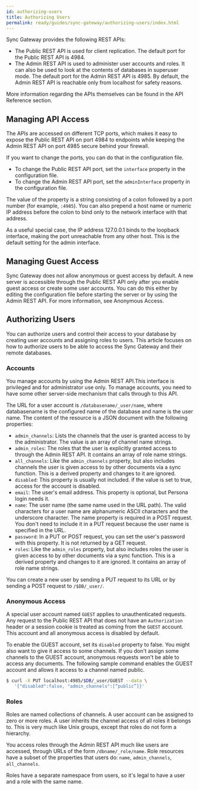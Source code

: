 ```yaml
---
id: authorizing-users
title: Authorizing Users
permalink: ready/guides/sync-gateway/authorizing-users/index.html
---
```


Sync Gateway provides the following REST APIs:

- The Public REST API is used for client replication. The default port for the Public REST API is 4984.
- The Admin REST API is used to administer user accounts and roles. It can also be used to look at the contents of databases in superuser mode. The default port for the Admin REST API is 4985. By default, the Admin REST API is reachable only from localhost for safety reasons.

More information regarding the APIs themselves can be found in the API Reference section.

## Managing API Access

The APIs are accessed on different TCP ports, which makes it easy to expose the Public REST API on port 4984 to endpoints while keeping the Admin REST API on port 4985 secure behind your firewall.

If you want to change the ports, you can do that in the configuration file.

- To change the Public REST API port, set the `interface` property in the configuration file.
- To change the Admin REST API port, set the `adminInterface` property in the configuration file.

The value of the property is a string consisting of a colon followed by a port number (for example, `:4985`). You can also prepend a host name or numeric IP address before the colon to bind only to the network interface with that address.

As a useful special case, the IP address 127.0.0.1 binds to the loopback interface, making the port unreachable from any other host. This is the default setting for the admin interface.

## Managing Guest Access

Sync Gateway does not allow anonymous or guest access by default. A new server is accessible through the Public REST API only after you enable guest access or create some user accounts. You can do this either by editing the configuration file before starting the server or by using the Admin REST API. For more information, see Anonymous Access.

## Authorizing Users

You can authorize users and control their access to your database by creating user accounts and assigning roles to users. This article focuses on how to authorize users to be able to access the Sync Gateway and their remote databases.

### Accounts

You manage accounts by using the Admin REST API.This interface is privileged and for administrator use only. To manage accounts, you need to have some other server-side mechanism that calls through to this API.

The URL for a user account is `/databasename/_user/name`, where databasename is the configured name of the database and name is the user name. The content of the resource is a JSON document with the following properties:

- `admin_channels`: Lists the channels that the user is granted access to by the administrator. The value is an array of channel name strings.
- `admin_roles`: The roles that the user is explicitly granted access to through the Admin REST API. It contains an array of role name strings.
- `all_channels`: Like the `admin_channels` property, but also includes channels the user is given access to by other documents via a sync function. This is a derived property and changes to it are ignored.
- `disabled`: This property is usually not included. if the value is set to true, access for the account is disabled.
- `email`: The user's email address. This property is optional, but Persona login needs it.
- `name`: The user name (the same name used in the URL path). The valid characters for a user name are alphanumeric ASCII characters and the underscore character. The name property is required in a POST request. You don't need to include it in a PUT request because the user name is specified in the URL.
- `password`: In a PUT or POST request, you can set the user's password with this property. It is not returned by a GET 
request.
- `roles`: Like the `admin_roles` property, but also includes roles the user is given access to by other documents via a sync function. This is a derived property and changes to it are ignored. It contains an array of role name strings.

You can create a new user by sending a PUT request to its URL or by sending a POST request to `/$DB/_user/`.

### Anonymous Access

A special user account named `GUEST` applies to unauthenticated requests. Any request to the Public REST API that does not have an `Authorization` header or a session cookie is treated as coming from the `GUEST` account. This account and all anonymous access is disabled by default.

To enable the GUEST account, set its `disabled` property to false. You might also want to give it access to some channels. If you don't assign some channels to the GUEST account, anonymous requests won't be able to access any documents. The following sample command enables the GUEST account and allows it access to a channel named public.

```bash
$ curl -X PUT localhost:4985/$DB/_user/GUEST --data \
   '{"disabled":false, "admin_channels":[“public”]}'
```

### Roles

Roles are named collections of channels. A user account can be assigned to zero or more roles. A user inherits the channel access of all roles it belongs to. This is very much like Unix groups, except that roles do not form a hierarchy.

You access roles through the Admin REST API much like users are accessed, through URLs of the form `/dbname/_role/name`. Role resources have a subset of the properties that users do: `name`, `admin_channels`, `all_channels`.

Roles have a separate namespace from users, so it's legal to have a user and a role with the same name.